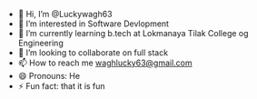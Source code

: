 - 👋 Hi, I’m @Luckywagh63
- 👀 I’m interested in Software Devlopment
- 🌱 I’m currently learning b.tech at Lokmanaya Tilak College og Engineering
- 💞️ I’m looking to collaborate on full stack
- 📫 How to reach me waghlucky63@gmail.com
- 😄 Pronouns: He
- ⚡ Fun fact: that it is fun

<!---
Luckywagh63/Luckywagh63 is a ✨ special ✨ repository because its `README.md` (this file) appears on your GitHub profile.
You can click the Preview link to take a look at your changes.
--->
